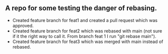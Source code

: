 ## A repo for some testing the danger of rebasing.

- Created feature branch for feat1 and created a pull request which was approved.
- Created feature branch for feat2 which was rebased with main (not sure if it the right way to call it. From branch feat 1 I run "git rebase main").
- Created feature branch for feat3 which was merged with main instead of rebased.
